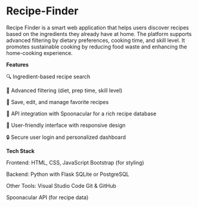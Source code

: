 # Recipe-Finder
Recipe Finder is a smart web application that helps users discover recipes based on the ingredients they already have at home. The platform supports advanced filtering by dietary preferences, cooking time, and skill level. It promotes sustainable cooking by reducing food waste and enhancing the home-cooking experience.

**Features**

🔍 Ingredient-based recipe search

🧠 Advanced filtering (diet, prep time, skill level)

💾 Save, edit, and manage favorite recipes

🔗 API integration with Spoonacular for a rich recipe database

👤 User-friendly interface with responsive design

🔒 Secure user login and personalized dashboard

**Tech Stack**

Frontend:
HTML, CSS, JavaScript
Bootstrap (for styling)

Backend:
Python with Flask
SQLite or PostgreSQL

Other Tools:
Visual Studio Code
Git & GitHub

Spoonacular API (for recipe data)

